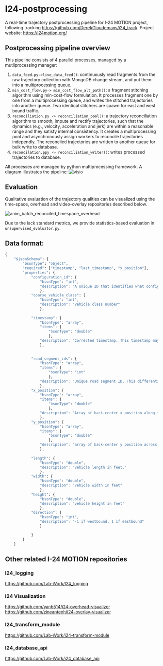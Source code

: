 # I24-postprocessing

A real-time trajectory postprocessing pipeline for I-24 MOTION project, following tracking https://github.com/DerekGloudemans/i24_track. 
Project website: https://i24motion.org/


## Postprocessing pipeline overview

This pipeline consists of 4 parallel processes, managed by a mutliprocessing manager:
1. `data_feed.py->live_data_feed()`: continuously read fragments from the raw trajectory collection with MongoDB change stream, and put them into a multiprocessing queue.
2. `min_cost_flow.py-> min_cost_flow_alt_path()`: a fragment stitching algorithm using min-cost-flow formulation. It processes fragment one by one from a multiprocessing queue, and writes the stitched trajectories into another queue. Two identical stitchers are spawn for east and west bound traffic.
3. `reconciliation.py -> reconciliation_pool()`: a trajectory reconciliation algorithm to smooth, impute and rectify trajectories, such that the dynamics (e.g., velocity, acceleration and jerk) are within a reasonable range and they satisfy internal consistency. It creates a multiprocessing pool and asynchronously assign workers to reconcile trajectories independly. The reconciled trajectories are written to another queue for bulk write to database.
4. `reconcilation.ppy -> reconciliation_writer()`: writes processed trajectories to database.

All processes are managed by python multiprocessing framework. A diagram illustrates the pipeline:
![visio](https://user-images.githubusercontent.com/30248823/180301065-05b13405-6627-4215-bf38-d94d8587531e.png)



## Evaluation
Qualitative evaluation of the trajectory qualities can be visualized using the time-space, overhead and video-overlay repositories described below.

![anim_batch_reconciled_timespace_overhead](https://user-images.githubusercontent.com/30248823/180271610-6baf4307-e4a1-4cb5-ae86-3df0d31e3319.gif)

Due to the lack standard metrics, we provide statistics-based evaluation in `unsupervised_evaluator.py`.

## Data format: 

```python
{
    "$jsonSchema": {
        "bsonType": "object",
        "required": ["timestamp", "last_timestamp", "x_position"],
        "properties": {
            "configuration_id": {
                "bsonType": "int",
                "description": "A unique ID that identifies what configuration was run. It links to a metadata document that defines all the settings that were used system-wide to generate this trajectory fragment"
                },
            "coarse_vehicle_class": {
                "bsonType": "int",
                "description": "Vehicle class number"
                },
            
            "timestamp": {
                "bsonType": "array",
                "items": {
                    "bsonType": "double"
                    },
                "description": "Corrected timestamp. This timestamp may be corrected to reduce timestamp errors."
                },
            
 
            "road_segment_ids": {
                "bsonType": "array",
                "items": {
                    "bsonType": "int"
                    },
                "description": "Unique road segment ID. This differentiates the mainline from entrance ramps and exit ramps, which get distinct road segment IDs."
                },
            "x_position": {
                "bsonType": "array",
                "items": {
                    "bsonType": "double"
                    },
                "description": "Array of back-center x position along the road segment in feet. The  position x=0 occurs at the start of the road segment."
                },
            "y_position": {
                "bsonType": "array",
                "items": {
                    "bsonType": "double"
                    },
                "description": "array of back-center y position across the road segment in feet. y=0 is located at the left yellow line, i.e., the left-most edge of the left-most lane of travel in each direction."
                },
            
            "length": {
                "bsonType": "double",
                "description": "vehicle length in feet."
                },
            "width": {
                "bsonType": "double",
                "description": "vehicle width in feet"
                },
            "height": {
                "bsonType": "double",
                "description": "vehicle height in feet"
                },
            "direction": {
                "bsonType": "int",
                "description": "-1 if westbound, 1 if eastbound"
                }

            }
        }
    }
```


## Other related I-24 MOTION repositories
### I24_logging
https://github.com/Lab-Work/I24_logging
### I24 Visualization
https://github.com/yanb514/i24-overhead-visualizer
https://github.com/zineanteoh/i24-overlay-visualizer
### I24_transform_module
https://github.com/Lab-Work/i24-transform-module
### I24_database_api
https://github.com/Lab-Work/i24_database_api

